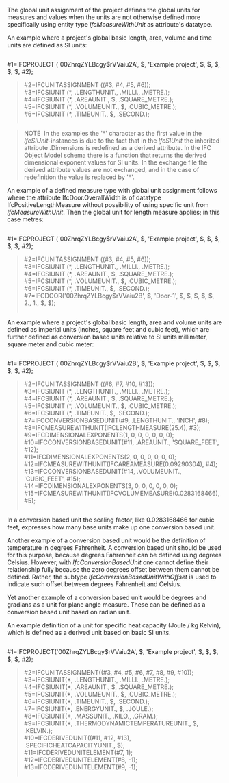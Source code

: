The global unit assignment of the project defines the global units for measures and values when the units are not otherwise defined more specifically using entity type _IfcMeasureWithUnit_ as attribute's datatype.

An example where a project's global basic length, area, volume and time units are defined as SI units:

> 
> ```
> 
#1=IFCPROJECT ('00ZhrqZYLBcgy$rVVaiu2A', $, 'Example project', $, $, $, $, $, #2);  
> #2=IFCUNITASSIGNMENT ((#3, #4, #5, #6));  
> #3=IFCSIUNIT (\*, .LENGTHUNIT., .MILLI., .METRE.);  
> #4=IFCSIUNIT (\*, .AREAUNIT., $, .SQUARE_METRE.);  
> #5=IFCSIUNIT (\*, .VOLUMEUNIT., $, .CUBIC_METRE.);  
> #6=IFCSIUNIT (\*, .TIMEUNIT., $, .SECOND.);  
> 
> ```


> NOTE&nbsp; In the examples the '\*' character as the first value in the _IfcSIUnit_-instances is due to the fact that in the _IfcSIUnit_ the inherited attribute .Dimensions is redefined as a derived attribute. In the IFC Object Model schema there is a function that returns the derived dimensional exponent values for SI units. In the exchange file the derived attribute values are not exchanged, and in the case of redefinition the value is replaced by '\*'.

An example of a defined measure type with global unit assignment follows where the attribute IfcDoor.OverallWidth is of datatype IfcPositiveLengthMeasure without possibility of using specific unit from _IfcMeasureWithUnit_. Then the global unit for length measure applies; in this case metres:

> 
> ```
> 
#1=IFCPROJECT ('00ZhrqZYLBcgy$rVVaiu2A', $, 'Example project', $, $, $, $, $, #2);  
> #2=IFCUNITASSIGNMENT ((#3, #4, #5, #6));  
> #3=IFCSIUNIT (\*, .LENGTHUNIT., .MILLI., .METRE.);  
> #4=IFCSIUNIT (\*, .AREAUNIT., $, .SQUARE_METRE.);  
> #5=IFCSIUNIT (\*, .VOLUMEUNIT., $, .CUBIC_METRE.);  
> #6=IFCSIUNIT (\*, .TIMEUNIT., $, .SECOND.);  
> #7=IFCDOOR('00ZhrqZYLBcgy$rVVaiu2B', $, 'Door-1', $, $, $, $, $, 2., 1., $, $);  
> 
> ```


An example where a project's global basic length, area and volume units are defined as imperial units (inches, square feet and cubic feet), which are further defined as conversion based units relative to SI units millimeter, square meter and cubic meter:

> 
> ```
> 
#1=IFCPROJECT ('00ZhrqZYLBcgy$rVVaiu2B', $, 'Example project', $, $, $, $, $, #2);  
> #2=IFCUNITASSIGNMENT ((#6, #7, #10, #13));  
> #3=IFCSIUNIT (\*, .LENGTHUNIT., .MILLI., .METRE.);  
> #4=IFCSIUNIT (\*, .AREAUNIT., $, .SQUARE_METRE.);  
> #5=IFCSIUNIT (\*, .VOLUMEUNIT., $, .CUBIC_METRE.);  
> #6=IFCSIUNIT (\*, .TIMEUNIT., $, .SECOND.);  
> #7=IFCCONVERSIONBASEDUNIT(#9, .LENGTHUNIT., 'INCH', #8);  
> #8=IFCMEASUREWITHUNIT(IFCLENGTHMEASURE(25.4), #3);  
> #9=IFCDIMENSIONALEXPONENTS(1, 0, 0, 0, 0, 0, 0);  
> #10=IFCCONVERSIONBASEDUNIT(#11, .AREAUNIT., 'SQUARE_FEET', #12);  
> #11=IFCDIMENSIONALEXPONENTS(2, 0, 0, 0, 0, 0, 0);  
> #12=IFCMEASUREWITHUNIT(IFCAREAMEASURE(0.09290304), #4);  
> #13=IFCCONVERSIONBASEDUNIT(#14, .VOLUMEUNIT., 'CUBIC_FEET', #15);  
> #14=IFCDIMENSIONALEXPONENTS(3, 0, 0, 0, 0, 0, 0);  
> #15=IFCMEASUREWITHUNIT(IFCVOLUMEMEASURE(0.0283168466), #5);  
> 
> ```


In a conversion based unit the scaling factor, like 0.0283168466 for cubic feet, expresses how many base units make up one conversion based unit.

Another example of a conversion based unit would be the definition of temperature in degrees Fahrenheit. A conversion based unit should be used for this purpose, because degrees Fahrenheit can be defined using degrees Celsius. However, with _IfcConversionBasedUnit_ one cannot define their relationship fully because the zero degrees offset between them cannot be defined. Rather, the subtype _IfcConversionBasedUnitWithOffset_ is used to indicate such offset between degrees Fahrenheit and Celsius.

Yet another example of a conversion based unit would be degrees and gradians as a unit for plane angle measure. These can be defined as a conversion based unit based on radian unit.

An example definition of a unit for specific heat capacity (Joule / kg Kelvin), which is defined as a derived unit based on basic SI units.

> 
> ```
> 
#1=IFCPROJECT('00ZhrqZYLBcgy$rVVaiu2A', $, 'Example project', $, $, $, $, $, #2);  
> #2=IFCUNITASSIGNMENT((#3, #4, #5, #6, #7, #8, #9, #10));  
> #3=IFCSIUNIT(\*, .LENGTHUNIT., .MILLI., .METRE.);  
> #4=IFCSIUNIT(\*, .AREAUNIT., $, .SQUARE_METRE.);  
> #5=IFCSIUNIT(\*, .VOLUMEUNIT., $, .CUBIC_METRE.);  
> #6=IFCSIUNIT(\*, .TIMEUNIT., $, .SECOND.);  
> #7=IFCSIUNIT(\*, .ENERGYUNIT., $, .JOULE.);  
> #8=IFCSIUNIT(\*, .MASSUNIT., .KILO., .GRAM.);  
> #9=IFCSIUNIT(\*, .THERMODYNAMICTEMPERATUREUNIT., $, .KELVIN.);  
> #10=IFCDERIVEDUNIT((#11, #12, #13), .SPECIFICHEATCAPACITYUNIT., $);  
> #11=IFCDERIVEDUNITELEMENT(#7, 1);  
> #12=IFCDERIVEDUNITELEMENT(#8, -1);  
> #13=IFCDERIVEDUNITELEMENT(#9, -1);  
> 
> ```
